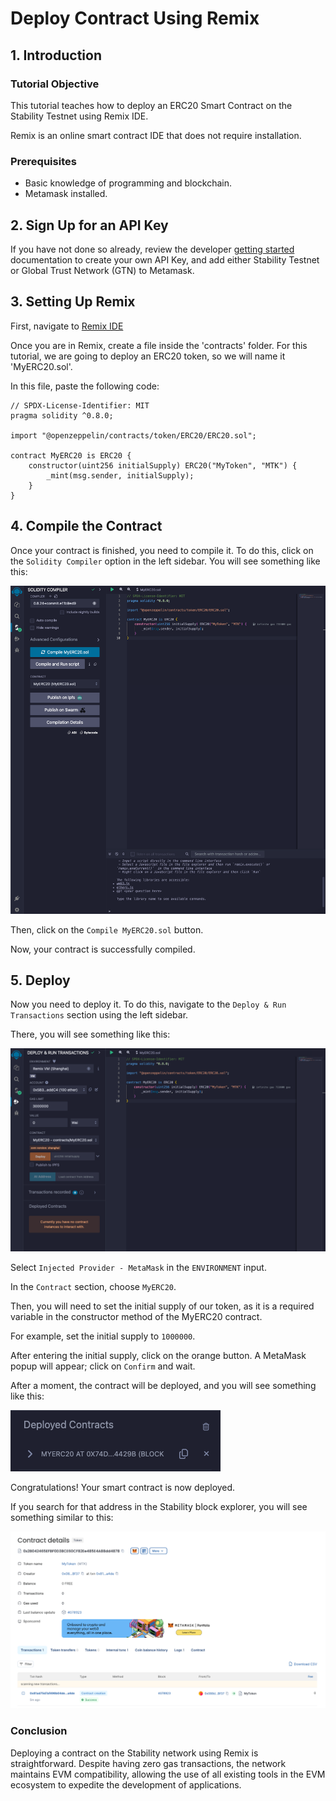 # Deploy Contract Using Remix

## 1. Introduction

### Tutorial Objective

This tutorial teaches how to deploy an ERC20 Smart Contract on the Stability Testnet using Remix IDE.

Remix is an online smart contract IDE that does not require installation.

### Prerequisites

- Basic knowledge of programming and blockchain.
- Metamask installed.

## 2. Sign Up for an API Key

If you have not done so already, review the developer [getting started](../../getting_started.md) documentation to create your own API Key, and add either Stability Testnet or Global Trust Network (GTN) to Metamask.

## 3. Setting Up Remix

First, navigate to [Remix IDE](https://remix.ethereum.org/)

Once you are in Remix, create a file inside the 'contracts' folder. For this tutorial, we are going to deploy an ERC20 token, so we will name it 'MyERC20.sol'.

In this file, paste the following code:

```
// SPDX-License-Identifier: MIT
pragma solidity ^0.8.0;

import "@openzeppelin/contracts/token/ERC20/ERC20.sol";

contract MyERC20 is ERC20 {
    constructor(uint256 initialSupply) ERC20("MyToken", "MTK") {
        _mint(msg.sender, initialSupply);
    }
}
```

## 4. Compile the Contract

Once your contract is finished, you need to compile it. To do this, click on the `Solidity Compiler` option in the left sidebar. You will see something like this:

![Compile remix](compile_remix.png)

Then, click on the `Compile MyERC20.sol` button.

Now, your contract is successfully compiled.

## 5. Deploy

Now you need to deploy it. To do this, navigate to the `Deploy & Run Transactions` section using the left sidebar.

There, you will see something like this:

![Deploy with remix](deploy_remix.png)

Select `Injected Provider - MetaMask` in the `ENVIRONMENT` input.

In the `Contract` section, choose `MyERC20`.

Then, you will need to set the initial supply of our token, as it is a required variable in the constructor method of the MyERC20 contract.

For example, set the initial supply to `1000000`.

After entering the initial supply, click on the orange button. A MetaMask popup will appear; click on `Confirm` and wait.

After a moment, the contract will be deployed, and you will see something like this:

![Contract deployed image](deployed_remix.png)

Congratulations! Your smart contract is now deployed.

If you search for that address in the Stability block explorer, you will see something similar to this:

![Contract deployed image](contract_deployed_image.png)

### Conclusion

Deploying a contract on the Stability network using Remix is straightforward. Despite having zero gas transactions, the network maintains EVM compatibility, allowing the use of all existing tools in the EVM ecosystem to expedite the development of applications.
